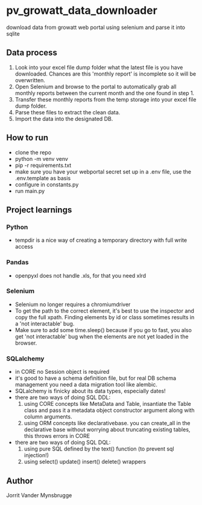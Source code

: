 # pv_growatt_data_downloader
download data from growatt web portal using selenium and parse it into sqlite

## Data process
1. Look into your excel file dump folder what the latest file is you have downloaded. Chances are this 'monthly report' is incomplete so it will be overwritten.
2. Open Selenium and browse to the portal to automatically grab all monthly reports between the current month and the one found in step 1.
3. Transfer these monthly reports from the temp storage into your excel file dump folder.
4. Parse these files to extract the clean data.
5. Import the data into the designated DB.

## How to run
* clone the repo
* python -m venv venv
* pip -r requirements.txt 
* make sure you have your webportal secret set up in a .env file, use the .env.template as basis
* configure in constants.py
* run main.py

## Project learnings
### Python
* tempdir is a nice way of creating a temporary directory with full write access

### Pandas
* openpyxl does not handle .xls, for that you need xlrd
  
### Selenium
* Selenium no longer requires a chromiumdriver
* To get the path to the correct element, it's best to use the inspector and copy the full xpath. Finding elements by id or class sometimes results in a 'not interactable' bug.
* Make sure to add some time.sleep() because if you go to fast, you also get 'not interactable' bug when the elements are not yet loaded in the browser.

### SQLalchemy
* in CORE no Session object is required
* it's good to have a schema definition file, but for real DB schema management you need a data migration tool like alembic.
* SQLalchemy is finicky about its data types, especially dates!
* there are two ways of doing SQL DDL: 
  1. using CORE concepts like MetaData and Table, insantiate the Table class and pass it a metadata object constructor argument along with column arguments. 
  2. using ORM concepts like declarativebase. you can create_all in the declarative base without worrying about truncating existing tables, this throws errors in CORE 
* there are two ways of doing SQL DQL:
  1. using pure SQL defined by the text() function (to prevent sql injection!)
  2. using select() update() insert() delete() wrappers




## Author
Jorrit Vander Mynsbrugge